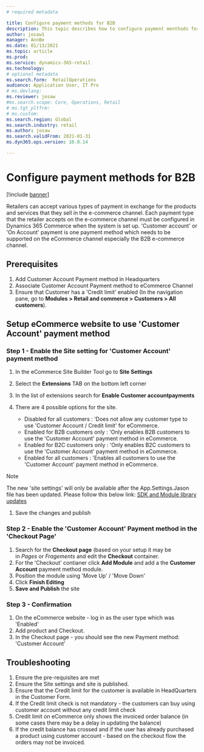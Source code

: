 ```yaml
---
# required metadata

title: Configure payment methods for B2B
description: This topic describes how to configure payment menthods for B2B e-commerce sites.
author: josaw1
manager: AnnBe
ms.date: 01/13/2021
ms.topic: article
ms.prod: 
ms.service: dynamics-365-retail
ms.technology: 
# optional metadata
ms.search.form:  RetailOperations
audience: Application User, IT Pro
# ms.devlang: 
ms.reviewer: josaw
#ms.search.scope: Core, Operations, Retail
# ms.tgt_pltfrm: 
# ms.custom: 
ms.search.region: Global
ms.search.industry: retail
ms.author: josaw
ms.search.validFrom: 2021-01-31
ms.dyn365.ops.version: 10.0.14

---
```


# Configure payment methods for B2B

[!include [banner](../../includes/banner.md)]

Retailers can accept various types of payment in exchange for the products and services that they sell in the e-commerce channel. Each payment type that the retailer accepts on the e-commerce channel must be configured in Dynamics 365 Commerce when the system is set up. 'Customer account' or 'On Account' payment is one payment method which needs to be supported on the eCommerce channel especially the B2B e-commerce channel. 

## Prerequisites

1. Add Customer Account Payment method in Headquarters 
2. Associate Customer Account Payment method to eCommerce Channel 
3. Ensure that Customer has a 'Credit limit' enabled (In the navigation pane, go to **Modules \> Retail and commerce \> Customers \> All customers**). 

## Setup eCommerce website to use 'Customer Account' payment method

### Step 1 - Enable the Site setting for 'Customer Account' payment method

1. In the eCommerce Site Builder Tool go to **Site Settings**
1. Select the **Extensions** TAB on the bottom left corner
1. In the list of extensions search for **Enable Customer accountpayments**
1. There are 4 possible options for the site.

    - Disabled for all customers : 'Does not allow any customer type to use 'Customer Account / Credit limit' for eCommerce.
    - Enabled for B2B customers only : 'Only enables B2B customers to use the 'Customer Account' payment method in eCommerce.
    - Enabled for B2C customers only : 'Only enables B2C customers to use the 'Customer Account' payment method in eCommerce.
    - Enabled for all customers : 'Enables all customers to use the 'Customer Account' payment method in eCommerce.
 
> [!NOTE]
> The new 'site settings' will only be available after the App.Settings.Jason file has been updated. Please follow this below link: [SDK and Module library
updates](../e-commerce-extensibility/sdk-updates.md)

1. Save the changes and publish

### Step 2 - Enable the 'Customer Account' Payment method in the 'Checkout Page'

1. Search for the **Checkout page** (based on your setup it may be in *Pages* or *Fragements* and edit the **Checkout** container.
1. For the 'Checkout' contianer click **Add Module** and add a the **Customer Account** payment method module.
1. Position the module using 'Move Up' / 'Move Down'
1.  Click **Finish Editing**
1. **Save and Publish** the site

### Step 3 - Confirmation

1. On the eCommerce website - log in as the user type which was 'Enabled'
1. Add product and Checkout.
1. In the Checkout page - you should see the new Payment method: 'Customer Account'

## Troubleshooting

1.  Ensure the pre-requisites are met
2.  Ensure the Site settings and site is published.
3.  Ensure that the Credit limit for the customer is available in HeadQuarters in the Customer Form.
4.  If the Credit limit check is not mandatory - the customers can buy using customer account without any credit limit check
5.  Credit limit on eCommerce only shows the invoiced order balance (in some cases there may be a delay in updating the balance)
6.  If the credit balance has crossed and if the user has already purchased a product using customer account - based on the checkout flow the orders may not be invoiced.


